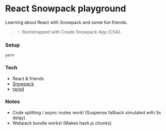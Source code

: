 # React Snowpack playground

Learning about React with Snowpack and some fun friends.

> ✨ Bootstrapped with Create Snowpack App (CSA).

### Setup

```
yarn
```

### Tech

* React & friends
* [Snowpack](https://www.snowpack.dev/)
* [twind](https://github.com/tw-in-js/twind)

### Notes

* Code splitting / async routes work! (Suspense fallback simulated with 5s delay)
* Webpack bundle works! (Makes hash.js chunks)